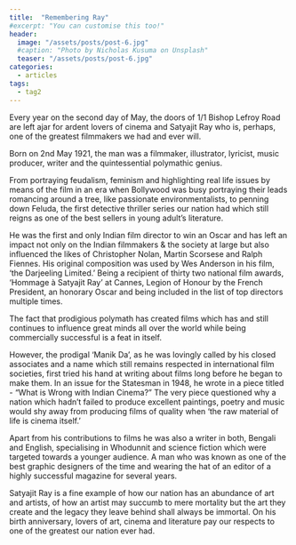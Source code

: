 ```yaml
---
title:  "Remembering Ray"
#excerpt: "You can customise this too!"
header:
  image: "/assets/posts/post-6.jpg"
  #caption: "Photo by Nicholas Kusuma on Unsplash"
  teaser: "/assets/posts/post-6.jpg"
categories: 
  - articles
tags:
  - tag2
---
```


Every year on the second day of May, the doors of 1/1 Bishop Lefroy Road are left ajar for ardent lovers of cinema and Satyajit Ray who is, perhaps, one of the greatest filmmakers we had and ever will. 

Born on 2nd May 1921, the man was a filmmaker, illustrator, lyricist, music producer, writer and the quintessential polymathic genius. 

From portraying feudalism, feminism and highlighting real life issues by means of the film in an era when Bollywood was busy portraying their leads romancing around a tree, like passionate environmentalists, to penning down Feluda, the first detective thriller series our nation had which still reigns as one of the best sellers in young adult’s literature. 

He was the first and only Indian film director to win an Oscar and has left an impact not only on the Indian filmmakers & the society at large but also influenced the likes of Christopher Nolan, Martin Scorsese and Ralph Fiennes. His original composition was used by Wes Anderson in his film, ‘the Darjeeling Limited.’ Being a recipient of thirty two national film awards, ‘Hommage à Satyajit Ray’ at Cannes, Legion of Honour by the French President, an honorary Oscar and being included in the list of top directors multiple times. 

The fact that prodigious polymath has created films which has and still continues to influence great minds all over the world while being commercially successful is a feat in itself. 

However, the prodigal ‘Manik Da’, as he was lovingly called by his closed associates and a name which still remains respected in international film societies, first tried his hand at writing about films long before he began to make them. In an issue for the Statesman in 1948, he wrote in a piece titled - “What is Wrong with Indian Cinema?” The very piece questioned why a nation which hadn’t failed to produce excellent paintings, poetry and music would shy away from producing films of quality when ‘the raw material of life is cinema itself.’

Apart from his contributions to films he was also a writer in both, Bengali and English, specialising in Whodunnit and science fiction which were targeted towards a younger audience. A man who was known as one of the best graphic designers of the time and wearing the hat of an editor of a highly successful magazine for several years. 

Satyajit Ray is a fine example of how our nation has an abundance of art and artists, of how an artist may succumb to mere mortality but the art they create and the legacy they leave behind shall always be immortal. On his birth anniversary, lovers of art, cinema and literature pay our respects to one of the greatest our nation ever had.
